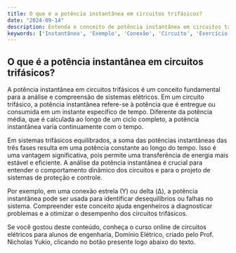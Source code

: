 ```yaml
---
title: O que é a potência instantânea em circuitos trifásicos?
date: "2024-09-14"
description: Entenda o conceito de potência instantânea em circuitos trifásicos e sua importância na análise de sistemas elétricos.
keywords: ['Instantânea', 'Exemplo', 'Conexão', 'Circuito', 'Exercício', 'Equivalente', 'Conceito']
---
```


## O que é a potência instantânea em circuitos trifásicos?

A potência instantânea em circuitos trifásicos é um conceito fundamental para a análise e compreensão de sistemas elétricos. Em um circuito trifásico, a potência instantânea refere-se à potência que é entregue ou consumida em um instante específico de tempo. Diferente da potência média, que é calculada ao longo de um ciclo completo, a potência instantânea varia continuamente com o tempo.

Em sistemas trifásicos equilibrados, a soma das potências instantâneas das três fases resulta em uma potência constante ao longo do tempo. Isso é uma vantagem significativa, pois permite uma transferência de energia mais estável e eficiente. A análise da potência instantânea é crucial para entender o comportamento dinâmico dos circuitos e para o projeto de sistemas de proteção e controle.

Por exemplo, em uma conexão estrela (Y) ou delta (Δ), a potência instantânea pode ser usada para identificar desequilíbrios ou falhas no sistema. Compreender este conceito ajuda engenheiros a diagnosticar problemas e a otimizar o desempenho dos circuitos trifásicos.

Se você gostou deste conteúdo, conheça o curso online de circuitos elétricos para alunos de engenharia, Domínio Elétrico, criado pelo Prof. Nicholas Yukio, clicando no botão presente logo abaixo do texto.